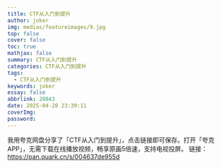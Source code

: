 ```yaml
---
title: CTF从入门到提升
author: joker
img: medias/featureimages/9.jpg
top: false
cover: false
toc: true
mathjax: false
summary: CTF从入门到提升
categories: CTF从入门到提升
tags:
  - CTF从入门到提升
keywords: joker
essay: false
abbrlink: 28043
date: 2025-04-20 23:39:11
coverImg:
password:
---
```


我用夸克网盘分享了「CTF从入门到提升」，点击链接即可保存。打开「夸克APP」，无需下载在线播放视频，畅享原画5倍速，支持电视投屏。
链接：https://pan.quark.cn/s/004637de955d
